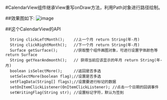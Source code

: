 #CalendarView组件继承View重写onDraw方法，利用Path对象进行路径绘制。

##效果图如下:
![image](https://github.com/bjpftz/FTZ/blob/master/%E8%87%AA%E5%AE%9A%E4%B9%89%E6%97%A5%E5%8E%86/jdfw.gif)


##这个CalendarView的API

    
      String clickLeftMonth();    //上一个月 return String(年-月)
      String clickRightMonth();   //下一个月 return String(年-月)
      Surface getSurface();       //获取整个组件画图对象，可进行设置字体颜色等 return Surface
      String getYearAndmonth();   // 获得当前应该显示的年月 return String(年-月)
      boolean isSelectMore();     //返回是否多选
      setSelectMore(boolean flag);//设置是否多选
      setFlagData(String[] flags);//设置要进行标记的数据
      setOnItemClickListener(OnItemClickListener); //点击一个日期的回调事件
      setWritingFlag(String str); //设置标记字符，默认为签到
    
